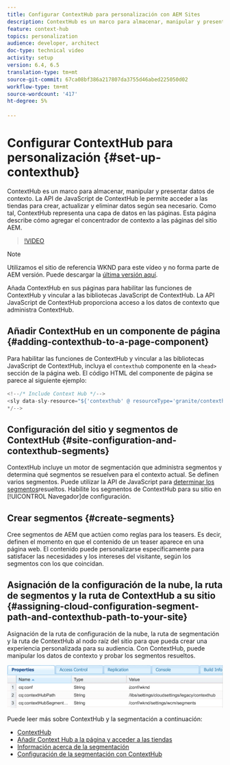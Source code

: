 ```yaml
---
title: Configurar ContextHub para personalización con AEM Sites
description: ContextHub es un marco para almacenar, manipular y presentar datos de contexto. La API de JavaScript de ContextHub le permite acceder a las tiendas para crear, actualizar y eliminar datos según sea necesario. Como tal, ContextHub representa una capa de datos en las páginas. Esta página describe cómo agregar el concentrador de contexto a las páginas del sitio AEM.
feature: context-hub
topics: personalization
audience: developer, architect
doc-type: technical video
activity: setup
version: 6.4, 6.5
translation-type: tm+mt
source-git-commit: 67ca08bf386a217807da3755d46abed225050d02
workflow-type: tm+mt
source-wordcount: '417'
ht-degree: 5%

---
```



# Configurar ContextHub para personalización {#set-up-contexthub}

ContextHub es un marco para almacenar, manipular y presentar datos de contexto. La API de JavaScript de ContextHub le permite acceder a las tiendas para crear, actualizar y eliminar datos según sea necesario. Como tal, ContextHub representa una capa de datos en las páginas. Esta página describe cómo agregar el concentrador de contexto a las páginas del sitio AEM.

>[!VIDEO](https://video.tv.adobe.com/v/23765/?quality=9&learn=on)

>[!NOTE]
>
>Utilizamos el sitio de referencia WKND para este vídeo y no forma parte de AEM versión. Puede descargar la [última versión aquí](https://github.com/adobe/aem-guides-wknd/releases).

Añada ContextHub en sus páginas para habilitar las funciones de ContextHub y vincular a las bibliotecas JavaScript de ContextHub. La API JavaScript de ContextHub proporciona acceso a los datos de contexto que administra ContextHub.

## Añadir ContextHub en un componente de página {#adding-contexthub-to-a-page-component}

Para habilitar las funciones de ContextHub y vincular a las bibliotecas JavaScript de ContextHub, incluya el `contexthub` componente en la `<head>` sección de la página web. El código HTML del componente de página se parece al siguiente ejemplo:

```java
<!--/* Include Context Hub */-->
<sly data-sly-resource="${'contexthub' @ resourceType='granite/contexthub/components/contexthub'}"/>
*/-->
```

## Configuración del sitio y segmentos de ContextHub {#site-configuration-and-contexthub-segments}

ContextHub incluye un motor de segmentación que administra segmentos y determina qué segmentos se resuelven para el contexto actual. Se definen varios segmentos. Puede utilizar la API de JavaScript para [determinar los segmentos](https://helpx.adobe.com/experience-manager/6-5/sites/developing/using/ch-adding.html#DeterminingResolvedContextHubSegments)resueltos. Habilite los segmentos de ContextHub para su sitio en [!UICONTROL Navegador]de configuración.

## Crear segmentos {#create-segments}

Cree segmentos de AEM que actúen como reglas para los teasers. Es decir, definen el momento en que el contenido de un teaser aparece en una página web. El contenido puede personalizarse específicamente para satisfacer las necesidades y los intereses del visitante, según los segmentos con los que coincidan.

## Asignación de la configuración de la nube, la ruta de segmentos y la ruta de ContextHub a su sitio {#assigning-cloud-configuration-segment-path-and-contexthub-path-to-your-site}

Asignación de la ruta de configuración de la nube, la ruta de segmentación y la ruta de ContextHub al nodo raíz del sitio para que pueda crear una experiencia personalizada para su audiencia. Con ContextHub, puede manipular los datos de contexto y probar los segmentos resueltos.

![CRXDE Lite](assets/crx-de-properties.png)

Puede leer más sobre ContextHub y la segmentación a continuación:

* [ContextHub](https://helpx.adobe.com/experience-manager/6-5/sites/developing/using/contexthub.html)
* [Añadir Context Hub a la página y acceder a las tiendas](https://helpx.adobe.com/experience-manager/6-5/sites/developing/using/ch-adding.html)
* [Información acerca de la segmentación](https://helpx.adobe.com/experience-manager/6-5/sites/classic-ui-authoring/using/classic-personalization-campaigns-segmentation.html)
* [Configuración de la segmentación con ContextHub](https://helpx.adobe.com/experience-manager/6-5/sites/administering/using/segmentation.html)
